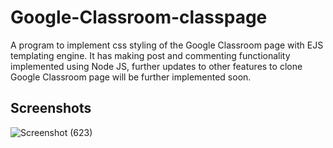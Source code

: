 # Google-Classroom-classpage

A program to implement css styling of the Google Classroom page with EJS templating engine. 
It has making post and commenting functionality implemented using Node JS, further updates to other features to clone Google Classroom page will be further implemented soon. 

## Screenshots
![Screenshot (623)](https://user-images.githubusercontent.com/53109815/193485687-02920f0e-aeca-482d-9426-b29c3a8c1812.png)
